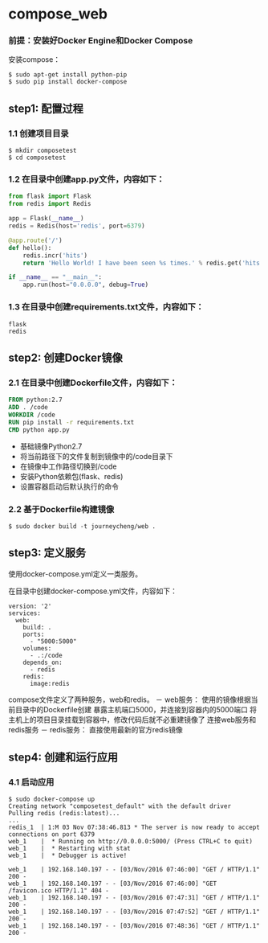 # compose_web

### 前提：安装好Docker Engine和Docker Compose

安装compose：
```
$ sudo apt-get install python-pip
$ sudo pip install docker-compose
```
## step1: 配置过程

### 1.1 创建项目目录
```
$ mkdir composetest
$ cd composetest
```

### 1.2 在目录中创建app.py文件，内容如下：
```python
from flask import Flask
from redis import Redis

app = Flask(__name__)
redis = Redis(host='redis', port=6379)

@app.route('/')
def hello():
    redis.incr('hits')
    return 'Hello World! I have been seen %s times.' % redis.get('hits')

if __name__ == "__main__":
    app.run(host="0.0.0.0", debug=True)
```

### 1.3 在目录中创建requirements.txt文件，内容如下：
```
flask
redis
```

## step2: 创建Docker镜像

### 2.1 在目录中创建Dockerfile文件，内容如下：
```Dockerfile
FROM python:2.7
ADD . /code
WORKDIR /code
RUN pip install -r requirements.txt
CMD python app.py
```
- 基础镜像Python2.7
- 将当前路径下的文件复制到镜像中的/code目录下
- 在镜像中工作路径切换到/code
- 安装Python依赖包(flask、redis)
- 设置容器启动后默认执行的命令

### 2.2 基于Dockerfile构建镜像
```
$ sudo docker build -t journeycheng/web .
```

## step3: 定义服务
使用docker-compose.yml定义一类服务。

在目录中创建docker-compose.yml文件，内容如下：
```docker
version: '2'
services:
  web:
    build: .
    ports:
      - "5000:5000"
    volumes:
      - .:/code
    depends_on:
      - redis
    redis:
      image:redis
```
compose文件定义了两种服务，web和redis。
－ web服务：
  使用的镜像根据当前目录中的Dockerfile创建
  暴露主机端口5000，并连接到容器内的5000端口
  将主机上的项目目录挂载到容器中，修改代码后就不必重建镜像了
  连接web服务和redis服务
－ redis服务：
  直接使用最新的官方redis镜像
  
## step4: 创建和运行应用
### 4.1 启动应用
```
$ sudo docker-compose up
Creating network "composetest_default" with the default driver
Pulling redis (redis:latest)...
...
redis_1  | 1:M 03 Nov 07:38:46.813 * The server is now ready to accept connections on port 6379
web_1    |  * Running on http://0.0.0.0:5000/ (Press CTRL+C to quit)
web_1    |  * Restarting with stat
web_1    |  * Debugger is active!
```
```
web_1    | 192.168.140.197 - - [03/Nov/2016 07:46:00] "GET / HTTP/1.1" 200 -
web_1    | 192.168.140.197 - - [03/Nov/2016 07:46:00] "GET /favicon.ico HTTP/1.1" 404 -
web_1    | 192.168.140.197 - - [03/Nov/2016 07:47:31] "GET / HTTP/1.1" 200 -
web_1    | 192.168.140.197 - - [03/Nov/2016 07:47:52] "GET / HTTP/1.1" 200 -
web_1    | 192.168.140.197 - - [03/Nov/2016 07:48:36] "GET / HTTP/1.1" 200 -
```
